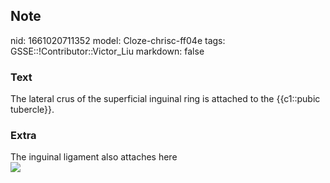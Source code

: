 ## Note
nid: 1661020711352
model: Cloze-chrisc-ff04e
tags: GSSE::!Contributor::Victor_Liu
markdown: false

### Text
The lateral crus of the superficial inguinal ring is attached to the {{c1::pubic tubercle}}.

### Extra
<div>
  The inguinal ligament also attaches here
</div><img src=
"paste-cc4e31c904f5fb85254cc9ff616d6944f4145d1b.jpg">
